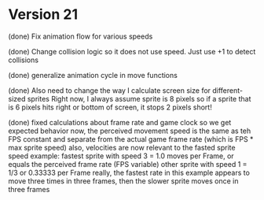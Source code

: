 # Version 21

(done) Fix animation flow for various speeds

(done) Change collision logic so it does not use speed. Just use +1 to detect collisions

(done) generalize animation cycle in move functions

(done) Also need to change the way I calculate screen size for different-sized sprites
Right now, I always assume sprite is 8 pixels so if a sprite that is 6 pixels hits right or bottom of screen, it stops 2 pixels short!

(done) fixed calculations about frame rate and game clock so we get expected behavior
  now, the perceived movement speed is the same as teh FPS constant and separate from the actual game frame rate (which is FPS * max sprite speed)
  also, velocities are now relevant to the fasted sprite speed
    example: fastest sprite with speed 3 = 1.0 moves per Frame, or equals the perceived frame rate (FPS variable)
             other sprite with speed 1 = 1/3 or 0.33333 per Frame
          really, the fastest rate in this example appears to move three times in three frames, then the slower sprite moves once in three frames